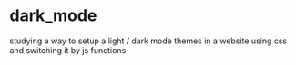 # dark_mode
studying a way to setup a light / dark mode themes in a website using css and switching it by js functions
